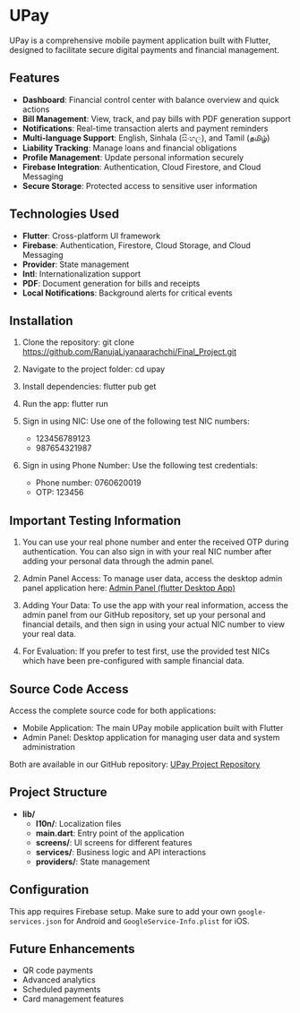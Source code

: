 # UPay

UPay is a comprehensive mobile payment application built with Flutter, designed to facilitate secure digital payments and financial management.

## Features

- **Dashboard**: Financial control center with balance overview and quick actions
- **Bill Management**: View, track, and pay bills with PDF generation support
- **Notifications**: Real-time transaction alerts and payment reminders
- **Multi-language Support**: English, Sinhala (සිංහල), and Tamil (தமிழ்)
- **Liability Tracking**: Manage loans and financial obligations
- **Profile Management**: Update personal information securely
- **Firebase Integration**: Authentication, Cloud Firestore, and Cloud Messaging
- **Secure Storage**: Protected access to sensitive user information

## Technologies Used

- **Flutter**: Cross-platform UI framework
- **Firebase**: Authentication, Firestore, Cloud Storage, and Cloud Messaging
- **Provider**: State management
- **Intl**: Internationalization support
- **PDF**: Document generation for bills and receipts
- **Local Notifications**: Background alerts for critical events

## Installation

1. Clone the repository:
    git clone <https://github.com/RanujaLiyanaarachchi/Final_Project.git>

2. Navigate to the project folder:
    cd upay

3. Install dependencies:
    flutter pub get

4. Run the app:
    flutter run

5. Sign in using NIC:
    Use one of the following test NIC numbers:
    - 123456789123
    - 987654321987

6. Sign in using Phone Number:
    Use the following test credentials:
    - Phone number: 0760620019
    - OTP: 123456

## Important Testing Information

1. You can use your real phone number and enter the received OTP during authentication. You can also sign in with your real NIC number after adding your personal data through the admin panel.

2. Admin Panel Access: To manage user data, access the desktop admin panel application here: [Admin Panel (flutter Desktop App)](https://github.com/RanujaLiyanaarachchi/Final_Project/tree/cd5907b1fb2733638173315f792e590eb5d61ede/Desktop_App)

3. Adding Your Data: To use the app with your real information, access the admin panel from our GitHub repository, set up your personal and financial details, and then sign in using your actual NIC number to view your real data.

4. For Evaluation: If you prefer to test first, use the provided test NICs which have been pre-configured with sample financial data.

## Source Code Access

Access the complete source code for both applications:

- Mobile Application: The main UPay mobile application built with Flutter
- Admin Panel: Desktop application for managing user data and system administration

Both are available in our GitHub repository: [UPay Project Repository](https://github.com/RanujaLiyanaarachchi/Final_Project.git)

## Project Structure

- **lib/**
  - **l10n/**: Localization files
  - **main.dart**: Entry point of the application
  - **screens/**: UI screens for different features
  - **services/**: Business logic and API interactions
  - **providers/**: State management

## Configuration

This app requires Firebase setup. Make sure to add your own `google-services.json` for Android and `GoogleService-Info.plist` for iOS.

## Future Enhancements

- QR code payments
- Advanced analytics
- Scheduled payments
- Card management features
